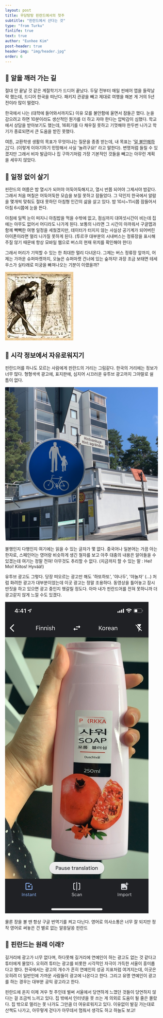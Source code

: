 ```yaml
---
layout: post
title: 우당탕탕 핀란드에서의 첫주
subtitle: "핀란드에서 산다는 것"
type: "from Turku"
finlife: true
text: true
author: "Eunhee Kim"
post-header: true
header-img: "img/header.jpg"
order: 6
---
```

## 👀 알을 깨러 가는 길

절대 안 끝날 것 같은 계절학기가 드디어 끝났다. 두달 전부터 매일 핀에어 앱을 들락날락 했는데, 드디어 한국을 떠난다. 패키지 관광을 빼고 제대로 여행을 해본 게 거의 5년 전이라 많이 떨렸다. 

한국에서 나는 (대학에 들어와서까지도) 이유 모를 불안함에 울면서 잠들곤 했다. 눈을 감으려고 하면 10분이라도 생산적인 뭔가를 더 하고 자야 한다는 압박감이 심했다. 학교에서 상담을 받아보기도 했는데, 16회기를 다 채우질 못하고 기껏해야 한두번 나가고 학기가 종료되면서 큰 도움을 받진 못했다.

여튼, 교환학생 생활의 목표가 무엇이냐는 질문을 종종 받는데, 내 목표는 '<u>덜 불안해하기</u>'다. (이렇게 이야기하기 민망해서 사실 '놀려구요!' 라고 말한다). 변명처럼 들릴 수 있겠지만 그래서 비자 발급이나 집 구하기처럼 가장 기본적인 것들을 빼고는 아무런 계획을 세우지 않았다. 



## 🐻 일정 없이 살기

핀란드의 여름은 밤 열시가 되어야 어둑어둑해지고, 열시 반쯤 되어야 그제서야 밤같다. 그래서 처음 며칠은 어둑어둑한 모습을 보질 못하고 잠들었다. 그 덕인지 한국에서 알람을 몇개씩 맞춰도 절대 못하던 아침형 인간의 삶을 살고 있다. 밤 10시~11시쯤 잠들어서 아침 6시쯤에 눈을 뜬다. 

아침에 일찍 눈이 떠지니 아침밥을 먹을 수밖에 없고, 점심까지 대여섯시간이 비는데 집에는 아무도 없어서 어디라도 나가게 된다. 보통의 나라면 그 시간이 아까워서 구글맵과 함께 빽빽한 여행 일정을 세웠겠지만, 데이터가 터지지 않는 사실상 공기계가 되어버린 아이폰이라면 멀리 나가질 못하게 된다. (투르쿠 대부분의 시내버스는 정류장을 표시해주질 않기 때문에 항상 모바일 웹으로 버스의 현재 위치를 확인해야 한다)

그래서 머리가 기억할 수 있는 한 최대한 멀리 다녀온다. 그제는 버스 정류장 앞까지, 어제는 가까운 슈퍼마켓까지, 오늘은 슈퍼마켓 건너에 있는 숲까지! 과장 조금 보태면 테세우스가 실타래로 미궁을 빠져나오는 기분이 이랬을까?

![테세우스의 미궁](img/dungeon.jpg)



## 📌 시각 정보에서 자유로워지기

핀란드어를 하나도 모르는 사람에게 핀란드의 거리는 그림같다. 한국의 거리에는 정보가 너무 많다. 형형색색 광고에, 표지판에, 심지어 시끄러운 유투브 광고까지 그야말로 쉴 틈이 없다.

![이름모를 표지판](img/finnish.jpg)

불행인지 다행인지 여기에는 읽을 수 있는 글자가 몇 없다. 중국어나 일본어는 가끔 아는 한자로, 스페인어는 영어랑 비슷하게 생긴 철자를 보고 아주 대충의 내용은 알아들을 수 있겠는데 여기는 정말 전혀! 아무것도 추리할 수 없다. (지금까지 할 수 있는 말 : Hei! Moi! Kiitos! Hyvää!)

유투브 광고도 그렇다. 당장 떠오르는 광고만 해도 '하또하또', '야나두', '야놀자' (...) 처럼 화려한 광고가 대부분이었는데 이곳 광고는 정말 조용하다. 동영상을 틀어놓고 잠시 딴짓을 하고 있으면 광고 중인지 헷갈릴 정도다. 아마 내가 핀란드어를 전혀 못하니까 더 광고같지 않게 느낄 수도 있겠다.

![google 번역](img/google.jpg)

물론 장을 볼 땐 항상 구글 번역기를 켜고 다닌다. 영어로 의사소통은 너무 잘 되지만 정작 영어로 써놓은 건 별로 없는 알쏭달쏭 핀란드



## 🙋 핀란드는 원래 이래?

길거리에 광고가 너무 없다며, 하다못해 길거리에 연예인이 하는 광고도 없는 것 같다고 튜터에게 물었다. 오히려 튜터는 광고를 비롯한 시각적인 자극이 가득한 서울이 흥미롭다고 했다. 한국에서는 광고의 개수가 흔히 연예인의 성공 지표처럼 여겨지는데, 이곳은 오히려 더 일반인에 가까운 사람들이 광고에 나온다고 한다. 그리고 유명 연예인이 광고를 하는 경우는 대부분 공익 광고라고 한다.

핀란드에 온지 이제 겨우 첫 주인데 벌써 서울에서 당연하게 느꼈던 것들이 당연하지 않다는 걸 조금씩 느끼고 있다. 집 밖에서 인터넷을 못 쓰는 게 의외로 도움이 될 줄은 몰랐다. 집 밖으로 멀리는 못 나가도 그만큼 더 여유로워지고 있다. 이유없이 발길 가는대로 산책도 나가고, 아무렇게 걷다가 아무데서 멈춰서 생각도 하고 하늘도 보고!